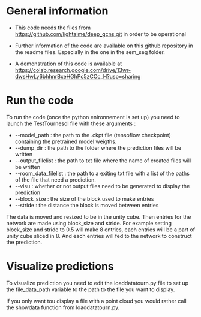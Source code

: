 # General information

- This code needs the files from https://github.com/lightaime/deep_gcns.git in order to be operational

- Further information of the code are available on this github repository in the readme files. Especially in the one in the sem_seg folder.

- A demonstration of this code is available at https://colab.research.google.com/drive/13wr-dwsHwLy6bhhnrBxeHGhPc5zCOc_H?usp=sharing



# Run the code

To run the code (once the python enironnement is set up) you need to launch the TestTournesol file with these arguments :
- --model_path : the path to the .ckpt file (tensoflow checkpoint) containing the pretrained model weigths.
- --dump_dir : the path to  the folder where the prediction files will be written
- --output_filelist : the path to txt file where the name of created files will be written
- --room_data_filelist : the path to a exiting txt file with a list of the paths of the file that need a prediction.
- --visu : whether or not output files need to be generated to display the prediction
- --block_size : the size of the block used to make entries
- --stride : the distance the block is moved between entries

The data is moved and resized to be in the unity cube.
Then entries for the network are made using block_size and stride.
For example setting block_size and stride to 0.5 will make 8 entries,
each entries will be a part of unity cube sliced in 8.
And each entries will fed to the network to construct the prediction.

# Visualize predictions

To visualize prediction you need to edit the loaddatatourn.py file 
to set up the file_data_path variable to the path to the file you want 
to display.

If you only want tou display a file with a point cloud you would rather
call the showdata function from loaddatatourn.py.

